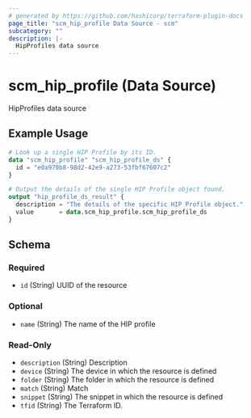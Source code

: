 ```yaml
---
# generated by https://github.com/hashicorp/terraform-plugin-docs
page_title: "scm_hip_profile Data Source - scm"
subcategory: ""
description: |-
  HipProfiles data source
---
```


# scm_hip_profile (Data Source)

HipProfiles data source

## Example Usage

```terraform
# Look up a single HIP Profile by its ID.
data "scm_hip_profile" "scm_hip_profile_ds" {
  id = "e0a970b8-98d2-42e9-a273-53fbf67607c2"
}

# Output the details of the single HIP Profile object found.
output "hip_profile_ds_result" {
  description = "The details of the specific HIP Profile object."
  value       = data.scm_hip_profile.scm_hip_profile_ds
}
```

<!-- schema generated by tfplugindocs -->
## Schema

### Required

- `id` (String) UUID of the resource

### Optional

- `name` (String) The name of the HIP profile

### Read-Only

- `description` (String) Description
- `device` (String) The device in which the resource is defined
- `folder` (String) The folder in which the resource is defined
- `match` (String) Match
- `snippet` (String) The snippet in which the resource is defined
- `tfid` (String) The Terraform ID.
